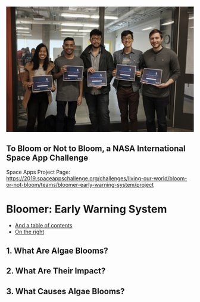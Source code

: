 ![photo of Bloomer team](https://github.com/aerjay/algal-blooms/blob/master/media_photos/74575087_2493828480873329_4569868799494324224_n.jpg "Team Photo")

## To Bloom or Not to Bloom, a NASA International Space App Challenge
Space Apps Project Page: https://2019.spaceappschallenge.org/challenges/living-our-world/bloom-or-not-bloom/teams/bloomer-early-warning-system/project

# Bloomer: Early Warning System
  * [And a table of contents](#and-a-table-of-contents)
  * [On the right](#on-the-right)

## 1. What Are Algae Blooms?

## 2. What Are Their Impact?

## 3. What Causes Algae Blooms?
